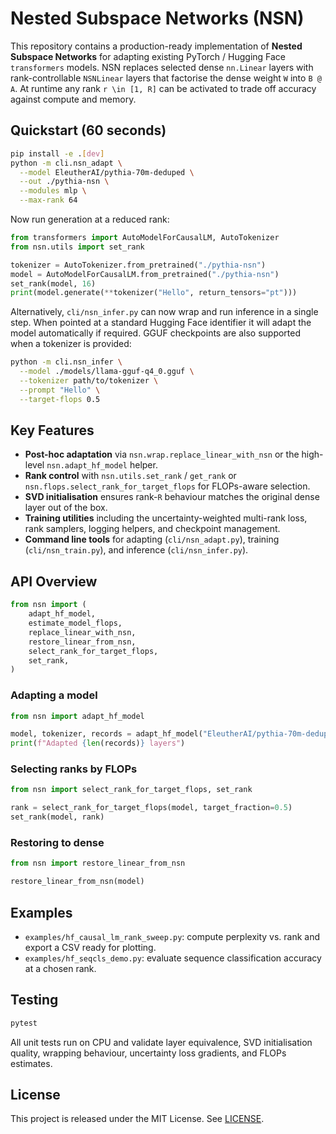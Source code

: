 # Nested Subspace Networks (NSN)

This repository contains a production-ready implementation of **Nested Subspace
Networks** for adapting existing PyTorch / Hugging Face `transformers` models.
NSN replaces selected dense `nn.Linear` layers with rank-controllable
`NSNLinear` layers that factorise the dense weight `W` into `B @ A`. At runtime
any rank `r \in [1, R]` can be activated to trade off accuracy against compute
and memory.

## Quickstart (60 seconds)

```bash
pip install -e .[dev]
python -m cli.nsn_adapt \
  --model EleutherAI/pythia-70m-deduped \
  --out ./pythia-nsn \
  --modules mlp \
  --max-rank 64
```

Now run generation at a reduced rank:

```python
from transformers import AutoModelForCausalLM, AutoTokenizer
from nsn.utils import set_rank

tokenizer = AutoTokenizer.from_pretrained("./pythia-nsn")
model = AutoModelForCausalLM.from_pretrained("./pythia-nsn")
set_rank(model, 16)
print(model.generate(**tokenizer("Hello", return_tensors="pt")))
```

Alternatively, ``cli/nsn_infer.py`` can now wrap and run inference in a single
step. When pointed at a standard Hugging Face identifier it will adapt the
model automatically if required. GGUF checkpoints are also supported when a
tokenizer is provided:

```bash
python -m cli.nsn_infer \
  --model ./models/llama-gguf-q4_0.gguf \
  --tokenizer path/to/tokenizer \
  --prompt "Hello" \
  --target-flops 0.5
```

## Key Features

- **Post-hoc adaptation** via `nsn.wrap.replace_linear_with_nsn` or the
  high-level `nsn.adapt_hf_model` helper.
- **Rank control** with `nsn.utils.set_rank` / `get_rank` or
  `nsn.flops.select_rank_for_target_flops` for FLOPs-aware selection.
- **SVD initialisation** ensures rank-`R` behaviour matches the original
  dense layer out of the box.
- **Training utilities** including the uncertainty-weighted multi-rank loss,
  rank samplers, logging helpers, and checkpoint management.
- **Command line tools** for adapting (`cli/nsn_adapt.py`), training
  (`cli/nsn_train.py`), and inference (`cli/nsn_infer.py`).

## API Overview

```python
from nsn import (
    adapt_hf_model,
    estimate_model_flops,
    replace_linear_with_nsn,
    restore_linear_from_nsn,
    select_rank_for_target_flops,
    set_rank,
)
```

### Adapting a model

```python
from nsn import adapt_hf_model

model, tokenizer, records = adapt_hf_model("EleutherAI/pythia-70m-deduped", max_rank=64)
print(f"Adapted {len(records)} layers")
```

### Selecting ranks by FLOPs

```python
from nsn import select_rank_for_target_flops, set_rank

rank = select_rank_for_target_flops(model, target_fraction=0.5)
set_rank(model, rank)
```

### Restoring to dense

```python
from nsn import restore_linear_from_nsn

restore_linear_from_nsn(model)
```

## Examples

- `examples/hf_causal_lm_rank_sweep.py`: compute perplexity vs. rank and export
  a CSV ready for plotting.
- `examples/hf_seqcls_demo.py`: evaluate sequence classification accuracy at a
  chosen rank.

## Testing

```bash
pytest
```

All unit tests run on CPU and validate layer equivalence, SVD
initialisation quality, wrapping behaviour, uncertainty loss gradients, and
FLOPs estimates.

## License

This project is released under the MIT License. See [LICENSE](LICENSE).
